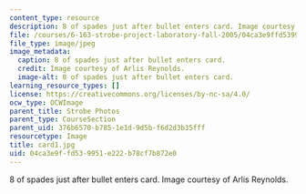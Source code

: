 ```yaml
---
content_type: resource
description: 8 of spades just after bullet enters card. Image courtesy of Arlis Reynolds.
file: /courses/6-163-strobe-project-laboratory-fall-2005/04ca3e9ffd539951e222b78cf7b872e0_card1.jpg
file_type: image/jpeg
image_metadata:
  caption: 8 of spades just after bullet enters card.
  credit: Image courtesy of Arlis Reynolds.
  image-alt: 8 of spades just after bullet enters card.
learning_resource_types: []
license: https://creativecommons.org/licenses/by-nc-sa/4.0/
ocw_type: OCWImage
parent_title: Strobe Photos
parent_type: CourseSection
parent_uid: 376b6570-b785-1e1d-9d5b-f6d2d3b35fff
resourcetype: Image
title: card1.jpg
uid: 04ca3e9f-fd53-9951-e222-b78cf7b872e0
---
```

8 of spades just after bullet enters card. Image courtesy of Arlis Reynolds.